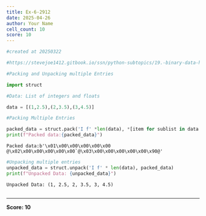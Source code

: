```yaml
---
title: Ex-6-2912
date: 2025-04-26
author: Your Name
cell_count: 10
score: 10
---
```


```python
#created at 20250322
```


```python
#https://stevejoe1412.gitbook.io/ssn/python-subtopics/19.-binary-data-handling
```


```python
#Packing and Unpacking multiple Entries
```


```python
import struct
```


```python
#Data: List of integers and floats
```


```python
data = [(1,2.5),(2,3.5),(3,4.5)]
```


```python
#Packing Multiple Entries
```


```python
packed_data = struct.pack('I f' *len(data), *[item for sublist in data for item in sublist])
print(f"Packed data:{packed_data}")
```

    Packed data:b'\x01\x00\x00\x00\x00\x00 @\x02\x00\x00\x00\x00\x00`@\x03\x00\x00\x00\x00\x00\x90@'



```python
#Unpacking multiple entries
unpacked_data = struct.unpack('I f' * len(data), packed_data)
print(f"Unpacked Data: {unpacked_data}")
```

    Unpacked Data: (1, 2.5, 2, 3.5, 3, 4.5)



```python

```


---
**Score: 10**